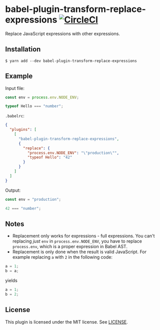 # babel-plugin-transform-replace-expressions [![CircleCI](https://circleci.com/gh/jviide/babel-plugin-transform-replace-expressions.svg?style=shield)](https://circleci.com/gh/jviide/babel-plugin-transform-replace-expressions)

Replace JavaScript expressions with other expressions.

## Installation

```
$ yarn add --dev babel-plugin-transform-replace-expressions
```

## Example

Input file:

```js
const env = process.env.NODE_ENV;

typeof Hello === "number";
```

`.babelrc`:

```json
{
  "plugins": [
    [
      "babel-plugin-transform-replace-expressions",
      {
        "replace": {
          "process.env.NODE_ENV": "\"production\"",
          "typeof Hello": "42"
        }
      }
    ]
  ]
}
```

Output:

```js
const env = "production";

42 === "number";
```

## Notes

 * Replacement only works for expressions - full expressions. You can't replacing *just* `env` in `process.env.NODE_ENV`, you have to replace `process.env`, which is a proper expression in Babel AST.
 * Replacement is only done when the result is valid JavaScript. For example replacing `a` with `2` in the following code:
 ```js
 a = 1;
 b = a;
 ```
 yields
 ```js
 a = 1;
 b = 2;
 ```

## License

This plugin is licensed under the MIT license. See [LICENSE](./LICENSE).
